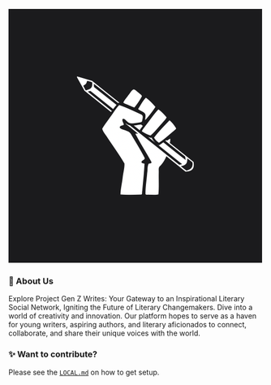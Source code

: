 ![gen-z-writes header](./public/gen-z-writes-og.png)

### 👋 About Us

Explore Project Gen Z Writes: Your Gateway to an Inspirational Literary Social Network, Igniting the Future of Literary Changemakers. Dive into a world of creativity and innovation. Our platform hopes to serve as a haven for young writers, aspiring authors, and literary aficionados to connect, collaborate, and share their unique voices with the world.

### ✨ Want to contribute?

Please see the [`LOCAL.md`](/LOCAL.md) on how to get setup.
